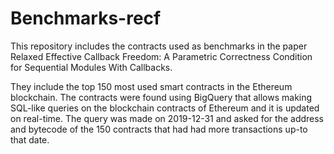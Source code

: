 # Benchmarks-recf

This repository includes the contracts used as benchmarks in the paper Relaxed Effective Callback Freedom: A Parametric Correctness Condition for Sequential Modules With Callbacks. 

They include the top 150 most used smart contracts in the Ethereum blockchain. The contracts were found using BigQuery that allows making SQL-like
queries on the blockchain contracts of Ethereum and it is updated on real-time. The query was made on 2019-12-31 and asked for the address and bytecode of the 150 contracts that had had more transactions up-to that date.
